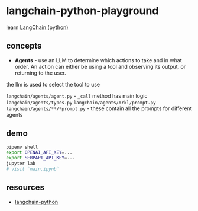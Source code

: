 # langchain-python-playground

learn [LangChain (python)](https://python.langchain.com/)

## concepts


- **Agents** - use an LLM to determine which actions to take and in what order. An action can either be using a tool and observing its output, or returning to the user.

the llm is used to select the tool to use

`langchain/agents/agent.py` - `_call` method has main logic
`langchain/agents/types.py`
`langchain/agents/mrkl/prompt.py`
`langchain/agents/**/*prompt.py` - these contain all the prompts for different agents

## demo

```sh
pipenv shell
export OPENAI_API_KEY=...
export SERPAPI_API_KEY=...
jupyter lab
# visit `main.ipynb`
```

## resources

- [langchain-python](https://python.langchain.com/)